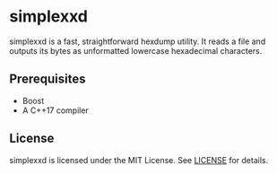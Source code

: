 # simplexxd
simplexxd is a fast, straightforward hexdump utility. It reads a file and
outputs its bytes as unformatted lowercase hexadecimal characters.

## Prerequisites
- Boost
- A C++17 compiler

## License
simplexxd is licensed under the MIT License. See [LICENSE](./LICENSE) for
details.
